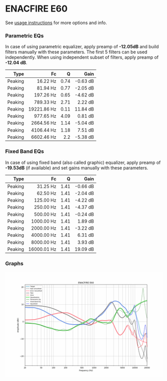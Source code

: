 # ENACFIRE E60
See [usage instructions](https://github.com/jaakkopasanen/AutoEq#usage) for more options and info.

### Parametric EQs
In case of using parametric equalizer, apply preamp of **-12.05dB** and build filters manually
with these parameters. The first 5 filters can be used independently.
When using independent subset of filters, apply preamp of **-12.04 dB**.

| Type    | Fc          |    Q | Gain     |
|--------:|------------:|-----:|---------:|
| Peaking | 16.22 Hz    | 0.74 | -0.63 dB |
| Peaking | 81.94 Hz    | 0.77 | -2.05 dB |
| Peaking | 197.26 Hz   | 0.65 | -4.62 dB |
| Peaking | 789.33 Hz   | 2.71 | 2.22 dB  |
| Peaking | 19221.86 Hz | 0.11 | 11.84 dB |
| Peaking | 977.65 Hz   | 4.09 | 0.81 dB  |
| Peaking | 2664.56 Hz  | 1.14 | -5.04 dB |
| Peaking | 4106.44 Hz  | 1.18 | 7.51 dB  |
| Peaking | 6602.46 Hz  | 2.2  | -5.38 dB |

### Fixed Band EQs
In case of using fixed band (also called graphic) equalizer, apply preamp of **-19.53dB**
(if available) and set gains manually with these parameters.

| Type    | Fc          |    Q | Gain     |
|--------:|------------:|-----:|---------:|
| Peaking | 31.25 Hz    | 1.41 | -0.66 dB |
| Peaking | 62.50 Hz    | 1.41 | -2.04 dB |
| Peaking | 125.00 Hz   | 1.41 | -4.22 dB |
| Peaking | 250.00 Hz   | 1.41 | -4.37 dB |
| Peaking | 500.00 Hz   | 1.41 | -0.24 dB |
| Peaking | 1000.00 Hz  | 1.41 | 1.89 dB  |
| Peaking | 2000.00 Hz  | 1.41 | -3.22 dB |
| Peaking | 4000.00 Hz  | 1.41 | 6.31 dB  |
| Peaking | 8000.00 Hz  | 1.41 | 3.93 dB  |
| Peaking | 16000.01 Hz | 1.41 | 19.09 dB |

### Graphs
![](./ENACFIRE%20E60.png)
